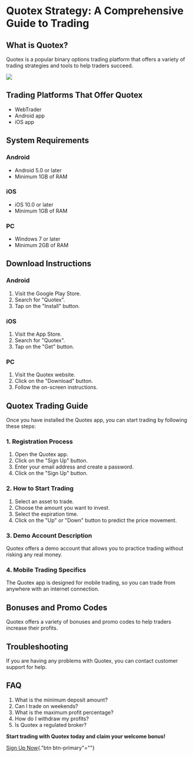 # Quotex Strategy: A Comprehensive Guide to Trading

## What is Quotex?

Quotex is a popular binary options trading platform that offers a
variety of trading strategies and tools to help traders succeed.

[![](https://static.quotex.io/files/4_en/300_250.jpg)](https://traff.sbs/brokerqxlid)

## Trading Platforms That Offer Quotex

-   WebTrader
-   Android app
-   iOS app

## System Requirements

### Android

-   Android 5.0 or later
-   Minimum 1GB of RAM

### iOS

-   iOS 10.0 or later
-   Minimum 1GB of RAM

### PC

-   Windows 7 or later
-   Minimum 2GB of RAM

## Download Instructions

### Android

1.  Visit the Google Play Store.
2.  Search for "Quotex".
3.  Tap on the "Install" button.

### iOS

1.  Visit the App Store.
2.  Search for "Quotex".
3.  Tap on the "Get" button.

### PC

1.  Visit the Quotex website.
2.  Click on the "Download" button.
3.  Follow the on-screen instructions.

## Quotex Trading Guide

Once you have installed the Quotex app, you can start trading by
following these steps:

### 1. Registration Process

1.  Open the Quotex app.
2.  Click on the "Sign Up" button.
3.  Enter your email address and create a password.
4.  Click on the "Sign Up" button.

### 2. How to Start Trading

1.  Select an asset to trade.
2.  Choose the amount you want to invest.
3.  Select the expiration time.
4.  Click on the "Up" or "Down" button to predict the price
    movement.

### 3. Demo Account Description

Quotex offers a demo account that allows you to practice trading without
risking any real money.

### 4. Mobile Trading Specifics

The Quotex app is designed for mobile trading, so you can trade from
anywhere with an internet connection.

## Bonuses and Promo Codes

Quotex offers a variety of bonuses and promo codes to help traders
increase their profits.

## Troubleshooting

If you are having any problems with Quotex, you can contact customer
support for help.

## FAQ

1.  What is the minimum deposit amount?
2.  Can I trade on weekends?
3.  What is the maximum profit percentage?
4.  How do I withdraw my profits?
5.  Is Quotex a regulated broker?

**Start trading with Quotex today and claim your welcome bonus!**

[Sign Up Now](\%22https://traff.sbs/brokerqxsignup\%22){."btn
btn-primary"=""}

